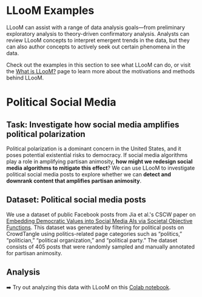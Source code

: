 # LLooM Examples

LLooM can assist with a range of data analysis goals—from preliminary exploratory analysis to theory-driven confirmatory analysis. Analysts can review LLooM concepts to interpret emergent trends in the data, but they can also author concepts to actively seek out certain phenomena in the data.

Check out the examples in this section to see what LLooM can do, or visit the [What is LLooM?](/about/index.html) page to learn more about the motivations and methods behind LLooM.

# Political Social Media

<DemoLayout curDataset="Political social media" />

## Task: Investigate how social media amplifies political polarization
Political polarization is a dominant concern in the United States, and it poses potential existential risks to democracy. If social media algorithms play a role in amplifying partisan animosity, **how might we redesign social media algorithms to mitigate this effect**? We can use LLooM to investigate political social media posts to explore whether we can **detect and downrank content that amplifies partisan animosity**.

## Dataset: Political social media posts
We use a dataset of public Facebook posts from Jia et al.'s CSCW paper on [Embedding Democratic Values into Social Media AIs via Societal Objective Functions](https://arxiv.org/abs/2307.13912). This dataset was generated by filtering for political posts on CrowdTangle using politics-related page categories such as “politics,” “politician,” “political organization,” and “political party.” The dataset consists of 405 posts that were randomly sampled and manually annotated for partisan animosity.

## Analysis
:arrow_right: Try out analyzing this data with LLooM on this [Colab notebook]().
